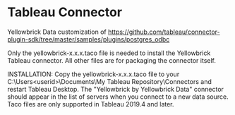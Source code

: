 # Tableau Connector

Yellowbrick Data customization of
https://github.com/tableau/connector-plugin-sdk/tree/master/samples/plugins/postgres_odbc


Only the yellowbrick-x.x.x.taco file is needed to install the Yellowbrick Tableau connector.  All other files are for packaging the connector itself. 

INSTALLATION:
Copy the yellowbrick-x.x.x.taco file to your C:\Users\<userid>\Documents\My Tableau Repository\Connectors and restart Tableau Desktop.  The "Yellowbrick by Yellowbrick Data" connector should appear in the list of servers when you connect to a new data source.  Taco files are only supported in Tableau 2019.4 and later. 
